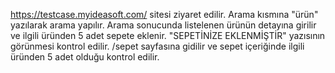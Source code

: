 https://testcase.myideasoft.com/ sitesi ziyaret edilir.
Arama kısmına "ürün" yazılarak arama yapılır.
Arama sonucunda listelenen ürünün detayına girilir ve ilgili üründen 5 adet sepete eklenir.
"SEPETİNİZE EKLENMİŞTİR" yazısının görünmesi kontrol edilir.
/sepet sayfasına gidilir ve sepet içeriğinde ilgili üründen 5 adet olduğu kontrol edilir.
